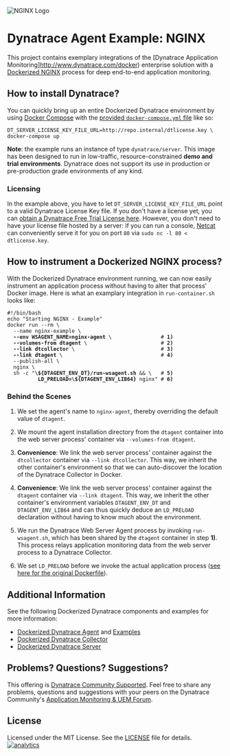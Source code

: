 ![NGINX Logo](https://github.com/Dynatrace/Dynatrace-Docker/blob/images/nginx-logo.png)

# Dynatrace Agent Example: NGINX

This project contains exemplary integrations of the [Dynatrace Application Monitoring]http://www.dynatrace.com/docker) enterprise solution with a [Dockerized NGINX](https://hub.docker.com/_/nginx/) process for deep end-to-end application monitoring.

## How to install Dynatrace?

You can quickly bring up an entire Dockerized Dynatrace environment by using [Docker Compose](https://docs.docker.com/compose/) with the [provided `docker-compose.yml` file](https://github.com/Dynatrace/Dynatrace-Docker/blob/6.2/docker-compose.yml) like so:

```
DT_SERVER_LICENSE_KEY_FILE_URL=http://repo.internal/dtlicense.key \
docker-compose up
```

**Note**: the example runs an instance of type `dynatrace/server`. This image has been designed to run in low-traffic, resource-constrained **demo and trial environments**. Dynatrace does not support its use in production or pre-production grade environments of any kind.

### Licensing

In the example above, you have to let `DT_SERVER_LICENSE_KEY_FILE_URL` point to a valid Dynatrace License Key file. If you don't have a license yet, you can [obtain a Dynatrace Free Trial License here](http://bit.ly/dttrial-docker-github). However, you don't need to have your license file hosted by a server: if you can run a console, [Netcat](https://en.wikipedia.org/wiki/Netcat) can conveniently serve it for you on port `80` via `sudo nc -l 80 < dtlicense.key`.

## How to instrument a Dockerized NGINX process?

With the Dockerized Dynatrace environment running, we can now easily instrument an application process without having to alter that process' Docker image. Here is what an examplary integration in `run-container.sh` looks like:

<pre><code>#!/bin/bash
echo "Starting NGINX - Example"
docker run --rm \
  --name nginx-example \
  <strong>--env WSAGENT_NAME=nginx-agent</strong> \                # <strong>1)</strong>
  <strong>--volumes-from dtagent</strong> \                        # <strong>2)</strong>
  <strong>--link dtcollector</strong> \                            # <strong>3)</strong>
  <strong>--link dtagent</strong> \                                # <strong>4)</strong>
  --publish-all \
  nginx \
  sh -c "<strong>\${DTAGENT_ENV_DT}/run-wsagent.sh</strong> && \   # <strong>5)</strong>
          <strong>LD_PRELOAD=\${DTAGENT_ENV_LIB64}</strong> nginx" # <strong>6)</strong>
</code></pre>

### Behind the Scenes

1) We set the agent's name to `nginx-agent`, thereby overriding the default value of `dtagent`.

2) We mount the agent installation directory from the `dtagent` container into the web server process' container via `--volumes-from dtagent`.

3) **Convenience**: We link the web server process' container against the `dtcollector` container via `--link dtcollector`. This way, we inherit the other container's environment so that we can auto-discover the location of the Dynatrace Collector in Docker.

4) **Convenience**: We link the web server process' container against the `dtagent` container via `--link dtagent`. This way, we inherit the other container's environment variables `DTAGENT_ENV_DT` and `DTAGENT_ENV_LIB64` and can thus quickly deduce an `LD_PRELOAD` declaration without having to know much about the environment.

5) We run the Dynatrace Web Server Agent process by invoking `run-wsagent.sh`, which has been shared by the `dtagent` container in step **1)**. This process relays application monitoring data from the web server process to a Dynatrace Collector.

6) We set `LD_PRELOAD` before we invoke the actual application process ([see here for the original Dockerfile](https://github.com/nginxinc/docker-nginx/blob/a8b6da8425c4a41a5dedb1fb52e429232a55ad41/Dockerfile)).

## Additional Information

See the following Dockerized Dynatrace components and examples for more information:

- [Dockerized Dynatrace Agent](https://github.com/Dynatrace/Dynatrace-Docker/tree/6.2/Dynatrace-Agent) and [Examples](https://github.com/Dynatrace/Dynatrace-Docker/tree/6.2/Dynatrace-Agent-Examples)
- [Dockerized Dynatrace Collector](https://github.com/Dynatrace/Dynatrace-Docker/tree/6.2/Dynatrace-Collector)
- [Dockerized Dynatrace Server](https://github.com/Dynatrace/Dynatrace-Docker/tree/6.2/Dynatrace-Server)

## Problems? Questions? Suggestions?

This offering is [Dynatrace Community Supported](https://community.dynatrace.com/community/display/DL/Support+Levels#SupportLevels-Communitysupported/NotSupportedbyDynatrace(providedbyacommunitymember)). Feel free to share any problems, questions and suggestions with your peers on the Dynatrace Community's [Application Monitoring & UEM Forum](https://answers.dynatrace.com/spaces/146/index.html).

## License

Licensed under the MIT License. See the [LICENSE](https://github.com/Dynatrace/Dynatrace-Docker/blob/6.2/Dynatrace-Agent-Examples/nginx/LICENSE) file for details.
[![analytics](https://www.google-analytics.com/collect?v=1&t=pageview&_s=1&dl=https%3A%2F%2Fgithub.com%2FdynaTrace&dp=%2FDynatrace-Docker%2FDynatrace-WebServer-Agent-Examples%2Fnginx&dt=Dynatrace-Docker%2FDynatrace-WebServer-Agent-Examples%2Fnginx&_u=Dynatrace~&cid=github.com%2FdynaTrace&tid=UA-54510554-5&aip=1)]()